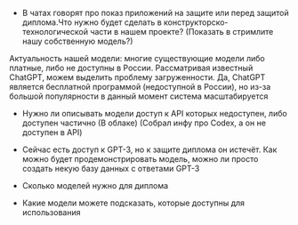 - В чатах говорят про показ приложений на защите или перед защитой диплома.Что нужно будет сделать в конструкторско-технологической части в нашем проекте? (Показать в стримлите нашу собственную модель?)

Актуальность нашей модели: многие существующие модели либо платные, либо не доступны в России. Рассматривая известный ChatGPT, можем выделить проблему загруженности. Да, ChatGPT является бесплатной программой (недоступной в России), но из-за большой популярности в данный момент система масштабируется


- Нужно ли описывать модели доступ к API которых недоступен, либо доступен частично (В облаке) (Собрал инфу про Codex, а он не доступен в API)

- Сейчас есть доступ к GPT-3, но к защите диплома он истечёт. Как можно будет продемонстрировать модель, можно ли просто создать некую базу данных с ответами GPT-3

- Сколько моделей нужно для диплома
- Какие модели можете подсказать, которые доступны для использования